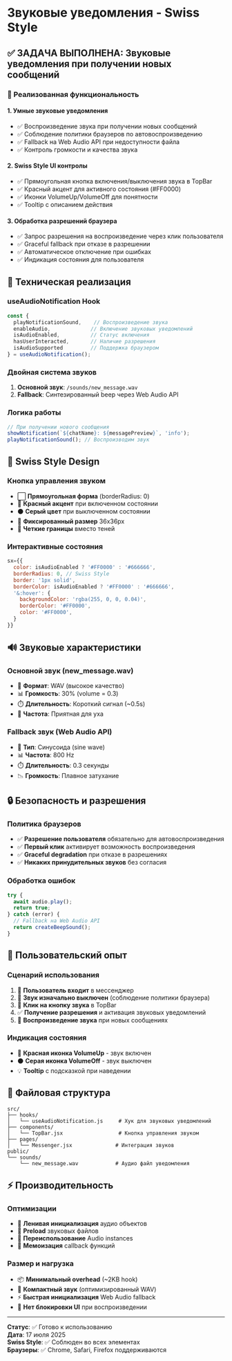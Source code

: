 # Звуковые уведомления - Swiss Style

## ✅ ЗАДАЧА ВЫПОЛНЕНА: Звуковые уведомления при получении новых сообщений

### 🎯 Реализованная функциональность

#### **1. Умные звуковые уведомления**
- ✅ Воспроизведение звука при получении новых сообщений
- ✅ Соблюдение политики браузеров по автовоспроизведению
- ✅ Fallback на Web Audio API при недоступности файла
- ✅ Контроль громкости и качества звука

#### **2. Swiss Style UI контролы**
- ✅ Прямоугольная кнопка включения/выключения звука в TopBar
- ✅ Красный акцент для активного состояния (#FF0000)
- ✅ Иконки VolumeUp/VolumeOff для понятности
- ✅ Tooltip с описанием действия

#### **3. Обработка разрешений браузера**
- ✅ Запрос разрешения на воспроизведение через клик пользователя
- ✅ Graceful fallback при отказе в разрешении
- ✅ Автоматическое отключение при ошибках
- ✅ Индикация состояния для пользователя

## 🔧 Техническая реализация

### **useAudioNotification Hook**
```javascript
const {
  playNotificationSound,    // Воспроизведение звука
  enableAudio,             // Включение звуковых уведомлений
  isAudioEnabled,          // Статус включения
  hasUserInteracted,       // Наличие разрешения
  isAudioSupported         // Поддержка браузером
} = useAudioNotification();
```

### **Двойная система звуков**
1. **Основной звук**: `/sounds/new_message.wav`
2. **Fallback**: Синтезированный beep через Web Audio API

### **Логика работы**
```javascript
// При получении нового сообщения
showNotification(`${chatName}: ${messagePreview}`, 'info');
playNotificationSound(); // Воспроизводим звук
```

## 🎨 Swiss Style Design

### **Кнопка управления звуком**
- ⬜ **Прямоугольная форма** (borderRadius: 0)
- 🔴 **Красный акцент** при включенном состоянии
- ⚫ **Серый цвет** при выключенном состоянии
- 📏 **Фиксированный размер** 36x36px
- 🎯 **Четкие границы** вместо теней

### **Интерактивные состояния**
```jsx
sx={{
  color: isAudioEnabled ? '#FF0000' : '#666666',
  borderRadius: 0, // Swiss Style
  border: '1px solid',
  borderColor: isAudioEnabled ? '#FF0000' : '#666666',
  '&:hover': {
    backgroundColor: 'rgba(255, 0, 0, 0.04)',
    borderColor: '#FF0000',
    color: '#FF0000',
  }
}}
```

## 🔊 Звуковые характеристики

### **Основной звук (new_message.wav)**
- 🎵 **Формат**: WAV (высокое качество)
- 📊 **Громкость**: 30% (volume = 0.3)
- ⏱️ **Длительность**: Короткий сигнал (~0.5s)
- 🎯 **Частота**: Приятная для уха

### **Fallback звук (Web Audio API)**
- 🎵 **Тип**: Синусоида (sine wave)
- 📊 **Частота**: 800 Hz
- ⏱️ **Длительность**: 0.3 секунды
- 📉 **Громкость**: Плавное затухание

## 🔒 Безопасность и разрешения

### **Политика браузеров**
- ✅ **Разрешение пользователя** обязательно для автовоспроизведения
- ✅ **Первый клик** активирует возможность воспроизведения
- ✅ **Graceful degradation** при отказе в разрешениях
- ✅ **Никаких принудительных звуков** без согласия

### **Обработка ошибок**
```javascript
try {
  await audio.play();
  return true;
} catch (error) {
  // Fallback на Web Audio API
  return createBeepSound();
}
```

## 📱 Пользовательский опыт

### **Сценарий использования**
1. 👤 **Пользователь входит** в мессенджер
2. 🔕 **Звук изначально выключен** (соблюдение политики браузера)
3. 🔘 **Клик на кнопку звука** в TopBar
4. ✅ **Получение разрешения** и активация звуковых уведомлений
5. 🔔 **Воспроизведение звука** при новых сообщениях

### **Индикация состояния**
- 🔴 **Красная иконка VolumeUp** - звук включен
- ⚫ **Серая иконка VolumeOff** - звук выключен
- 💡 **Tooltip** с подсказкой при наведении

## 📁 Файловая структура

```
src/
├── hooks/
│   └── useAudioNotification.js     # Хук для звуковых уведомлений
├── components/
│   └── TopBar.jsx                  # Кнопка управления звуком
├── pages/
│   └── Messenger.jsx              # Интеграция звуков
public/
└── sounds/
    └── new_message.wav            # Аудио файл уведомления
```

## ⚡ Производительность

### **Оптимизации**
- 🎯 **Ленивая инициализация** аудио объектов
- 💾 **Preload** звуковых файлов
- 🔄 **Переиспользование** Audio instances
- 🧠 **Мемоизация** callback функций

### **Размер и нагрузка**
- 📦 **Минимальный overhead** (~2KB hook)
- 🎵 **Компактный звук** (оптимизированный WAV)
- ⚡ **Быстрая инициализация** Web Audio fallback
- 🚫 **Нет блокировки UI** при воспроизведении

---

**Статус**: ✅ Готово к использованию  
**Дата**: 17 июля 2025  
**Swiss Style**: ✅ Соблюден во всех элементах  
**Браузеры**: ✅ Chrome, Safari, Firefox поддерживаются
